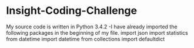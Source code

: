 # Insight-Coding-Challenge

My source code is written in Python 3.4.2
    -I have already imported the following packages in the beginning of my file.
      import json
      import statistics
      from datetime import datetime
      from collections import defaultdict
